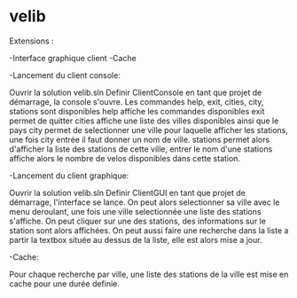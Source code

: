 # velib

Extensions :

-Interface graphique client
-Cache



-Lancement du client console:

Ouvrir la solution velib.sln
Definir ClientConsole en tant que projet de démarrage, la console s'ouvre.
Les commandes help, exit, cities, city, stations sont disponibles
help affiche les commandes disponibles
exit permet de quitter 
cities affiche une liste des villes disponibles ainsi que le pays
city permet de selectionner une ville pour laquelle afficher les stations, une fois city entrée
il faut donner un nom de ville.
stations permet alors d'afficher la liste des stations de cette ville, entrer le nom d'une stations affiche alors le nombre de velos disponibles dans cette station.


-Lancement du client graphique:

Ouvrir la solution velib.sln
Definir ClientGUI en tant que projet de démarrage, l'interface se lance.
On peut alors selectionner sa ville avec le menu deroulant, une fois une ville selectionnée une liste des stations s'affiche.
On peut cliquer sur une des stations, des informations sur le station sont alors affichées. On peut aussi faire une recherche dans la liste a partir la textbox située au dessus de la liste,
elle est alors mise a jour.

-Cache:

Pour chaque recherche par ville, une liste des stations de la ville est mise en cache pour une durée definie.



